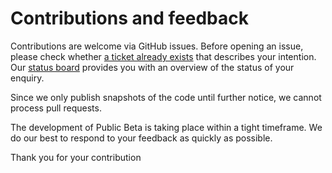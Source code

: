 <!--
SPDX-FileCopyrightText: 2025 Swiss Confederation

SPDX-License-Identifier: MIT
-->

# Contributions and feedback

Contributions are welcome via GitHub issues. Before opening an issue, please check whether [a ticket already exists](../../issues) that describes your intention. Our [status board](https://github.com/orgs/swiyu-admin-ch/projects/2) provides you with an overview of the status of your enquiry.

Since we only publish snapshots of the code until further notice, we cannot process pull requests.

The development of Public Beta is taking place within a tight timeframe. We do our best to respond to your feedback as quickly as possible.

Thank you for your contribution
